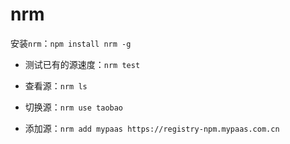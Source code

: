 # nrm

安装`nrm`：`npm install nrm -g`

- 测试已有的源速度：`nrm test`

- 查看源：`nrm ls`

- 切换源：`nrm use taobao`

- 添加源：`nrm add mypaas https://registry-npm.mypaas.com.cn`
